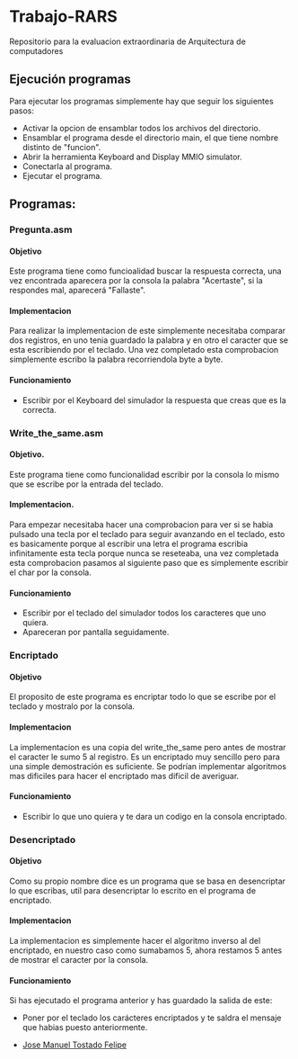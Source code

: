 # Trabajo-RARS
Repositorio para la evaluacion extraordinaria de Arquitectura de computadores


## Ejecución programas
Para ejecutar los programas simplemente hay que seguir los siguientes pasos:
  - Activar la opcion de ensamblar todos los archivos del directorio.
  - Ensamblar el programa desde el directorio main, el que tiene nombre distinto de "funcion".
  - Abrir la herramienta Keyboard and Display MMIO simulator.
  - Conectarla al programa.
  - Ejecutar el programa.

## Programas:


### Pregunta.asm

#### Objetivo
Este programa tiene como funcioalidad buscar la respuesta correcta, una vez encontrada aparecera por la consola la palabra "Acertaste", si la respondes mal, aparecerá "Fallaste". 

#### Implementacion
Para realizar la implementacion de este simplemente necesitaba comparar dos registros, en uno tenia guardado la palabra y en otro el caracter que se esta escribiendo por el teclado. Una vez completado esta comprobacion simplemente escribo la palabra recorriendola byte a byte.

#### Funcionamiento
  - Escribir por el Keyboard del simulador la respuesta que creas que es la correcta.


### Write_the_same.asm

#### Objetivo.
Este programa tiene como funcionalidad escribir por la consola lo mismo que se escribe por la entrada del teclado.

#### Implementacion.
Para empezar necesitaba hacer una comprobacion para ver si se habia pulsado una tecla por el teclado para seguir avanzando en el teclado, esto es basicamente porque al escribir una letra el programa escribia infinitamente esta tecla porque nunca se reseteaba, una vez completada esta comprobacion pasamos al siguiente paso que es simplemente escribir el char por la consola.

#### Funcionamiento
  - Escribir por el teclado del simulador todos los caracteres que uno quiera.
  - Apareceran por pantalla seguidamente.


### Encriptado

#### Objetivo
El proposito de este programa es encriptar todo lo que se escribe por el teclado y mostralo por la consola.

#### Implementacion
La implementacion es una copia del write_the_same pero antes de mostrar el caracter le sumo 5 al registro. Es un encriptado muy sencillo pero para una simple demostración es suficiente. Se podrían implementar algoritmos mas dificiles para hacer el encriptado mas dificil de averiguar. 

#### Funcionamiento
 - Escribir lo que uno quiera y te dara un codigo en la consola encriptado.


### Desencriptado

#### Objetivo
Como su propio nombre dice es un programa que se basa en desencriptar lo que escribas, util para desencriptar lo escrito en el programa de encriptado.

#### Implementacion
La implementacion es simplemente hacer el algoritmo inverso al del encriptado, en nuestro caso como sumabamos 5, ahora restamos 5 antes de mostrar el caracter por la consola.

#### Funcionamiento
 Si has ejecutado el programa anterior y has guardado la salida de este:
  - Poner por el teclado los carácteres encriptados y te saldra el mensaje que habias puesto anteriormente.




- [Jose Manuel Tostado Felipe](https://github.com/Josetost)
